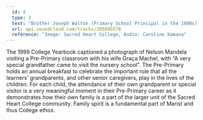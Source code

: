 ```yaml
---
  id: 4
  type: 3
  text: "Brother Joseph Walton (Primary School Principal in the 1990s) recalls some of Mandela’s visits to the College. "
  url: api.soundcloud.com/tracks/305095578
  reference: "Image: Sacred Heart College, Audio: Caroline Kamana"
---
```

The 1999 College Yearbook captioned a photograph of Nelson Mandela visiting a Pre-Primary classroom with his wife Graça Machel, with “A very special grandfather came to visit the nursery school”. The Pre-Primary holds an annual breakfast to celebrate the important role that all the learners’ grandparents, and other senior caregivers, play in the lives of the children. For each child, the attendance of their own grandparent or special visitor is a very meaningful moment in their Pre-Primary career as it demonstrates how their own family is a part of the larger unit of the Sacred Heart College community. Family spirit is a fundamental part of Marist and thus College ethos. 
